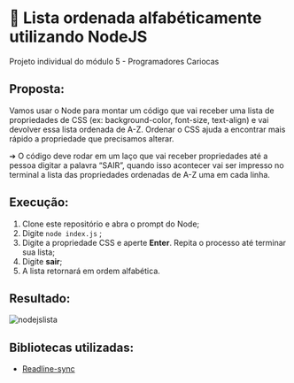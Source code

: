 # 📃 Lista ordenada alfabéticamente utilizando NodeJS
Projeto individual do módulo 5 - Programadores Cariocas
## Proposta:
Vamos usar o Node para montar um código que vai receber uma lista de
propriedades de CSS (ex: background-color, font-size, text-align) e vai devolver
essa lista ordenada de A-Z. Ordenar o CSS ajuda a encontrar mais rápido a
propriedade que precisamos alterar.

➔ O código deve rodar em um laço que vai receber propriedades até a
pessoa digitar a palavra “SAIR”, quando isso acontecer vai ser impresso
no terminal a lista das propriedades ordenadas de A-Z uma em cada linha.

## Execução:
1. Clone este repositório e abra o prompt do Node;
2. Digite ```node index.js``` ;
3. Digite a propriedade CSS e aperte **Enter**. Repita o processo até terminar sua lista;
4. Digite **sair**;
5. A lista retornará em ordem alfabética.

## Resultado:
![nodejslista](https://user-images.githubusercontent.com/112867913/218093070-b7fc750d-632f-49fe-9137-549e2f1aceed.png)

## Bibliotecas utilizadas:
- [Readline-sync](https://www.npmjs.com/package/readline-sync)
